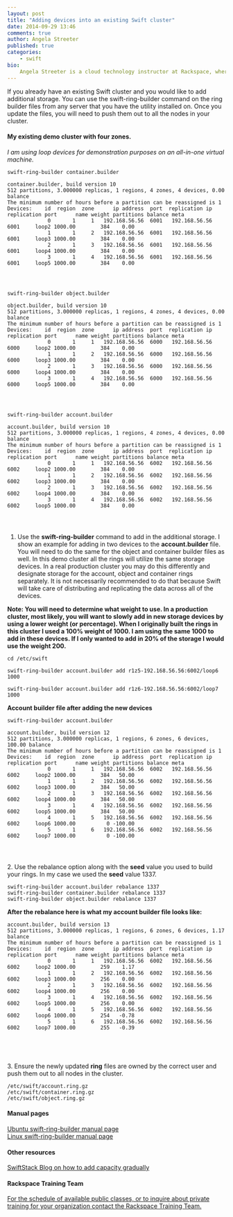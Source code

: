 ```yaml
---
layout: post
title: "Adding devices into an existing Swift cluster"
date: 2014-09-29 13:46
comments: true
author: Angela Streeter
published: true
categories:
    - swift
bio:
    Angela Streeter is a cloud technology instructor at Rackspace, where she teaches OpenStack in public and private training sessions. Angela and her team spend their time evangelizing OpenStack through training, blogs and contributions. Angela graduated from Texas State University with a BS in computer science and a minor in mathematics. She has worked as a software developer and prior to the training team was a linux systems administrator at Rackspace for the customer support teams. Angela's twitter handle and freenode nick is angelastreeter. Angela blogs at http://streetstack.net.
---
```


If you already have an existing Swift cluster and you would like to add additional storage. You can use the swift-ring-builder command on the ring builder files from any server that you have the utility installed on. Once you update the files, you will need to push them out to all the nodes in your cluster.

<h4>My existing demo cluster with four zones.</h4>

<p><em>I am using loop devices for demonstration purposes on an all-in-one virtual machine.</em></p>

<pre><code>swift-ring-builder container.builder</code></pre>

<pre><code>container.builder, build version 10
512 partitions, 3.000000 replicas, 1 regions, 4 zones, 4 devices, 0.00 balance
The minimum number of hours before a partition can be reassigned is 1
Devices:    id  region  zone      ip address  port  replication ip  replication port      name weight partitions balance meta
             0       1     1   192.168.56.56  6001   192.168.56.56              6001     loop2 1000.00        384    0.00 
             1       1     2   192.168.56.56  6001   192.168.56.56              6001     loop3 1000.00        384    0.00 
             2       1     3   192.168.56.56  6001   192.168.56.56              6001     loop4 1000.00        384    0.00 
             3       1     4   192.168.56.56  6001   192.168.56.56              6001     loop5 1000.00        384    0.00</pre>

</code></pre>
<pre><code>swift-ring-builder object.builder</code></pre>

<pre><code>object.builder, build version 10
512 partitions, 3.000000 replicas, 1 regions, 4 zones, 4 devices, 0.00 balance
The minimum number of hours before a partition can be reassigned is 1
Devices:    id  region  zone      ip address  port  replication ip  replication port      name weight partitions balance meta
             0       1     1   192.168.56.56  6000   192.168.56.56              6000     loop2 1000.00        384    0.00 
             1       1     2   192.168.56.56  6000   192.168.56.56              6000     loop3 1000.00        384    0.00 
             2       1     3   192.168.56.56  6000   192.168.56.56              6000     loop4 1000.00        384    0.00 
             3       1     4   192.168.56.56  6000   192.168.56.56              6000     loop5 1000.00        384    0.00</pre>

</code></pre>
<pre><code>swift-ring-builder account.builder</code></pre>

<pre><code>account.builder, build version 10
512 partitions, 3.000000 replicas, 1 regions, 4 zones, 4 devices, 0.00 balance
The minimum number of hours before a partition can be reassigned is 1
Devices:    id  region  zone      ip address  port  replication ip  replication port      name weight partitions balance meta
             0       1     1   192.168.56.56  6002   192.168.56.56              6002     loop2 1000.00        384    0.00 
             1       1     2   192.168.56.56  6002   192.168.56.56              6002     loop3 1000.00        384    0.00 
             2       1     3   192.168.56.56  6002   192.168.56.56              6002     loop4 1000.00        384    0.00 
             3       1     4   192.168.56.56  6002   192.168.56.56              6002     loop5 1000.00        384    0.00</pre>

</code></pre>
1. Use the <strong>swift-ring-builder</strong> command to add in the additional storage. I show an example for adding in two devices to the <strong>account.builder</strong> file. You will need to do the same for the object and container builder files as well. In this demo cluster all the rings will utilize the same storage devices. In a real production cluster you may do this differently and designate storage for the account, object and container rings separately. It is not necessarily recommended to do that because Swift will take care of distributing and replicating the data across all of the devices.

<p><strong>Note: You will need to determine what weight to use. In a production cluster, most likely, you will want to slowly add in new storage devices by using a lower weight (or percentage). When I originally built the rings in this cluster I used a 100% weight of 1000. I am using the same 1000 to add in these devices. If I only wanted to add in 20% of the storage I would use the weight 200.</strong></p>

<pre><code>cd /etc/swift</code><br></pre>

<pre><code>swift-ring-builder account.builder add r1z5-192.168.56.56:6002/loop6 1000<br>
swift-ring-builder account.builder add r1z6-192.168.56.56:6002/loop7 1000</code></pre>

<p><strong>Account builder file after adding the new devices</strong><br>
<pre><code>swift-ring-builder account.builder</code></pre></p>

<pre><code>account.builder, build version 12
512 partitions, 3.000000 replicas, 1 regions, 6 zones, 6 devices, 100.00 balance
The minimum number of hours before a partition can be reassigned is 1
Devices:    id  region  zone      ip address  port  replication ip  replication port      name weight partitions balance meta
             0       1     1   192.168.56.56  6002   192.168.56.56              6002     loop2 1000.00        384   50.00 
             1       1     2   192.168.56.56  6002   192.168.56.56              6002     loop3 1000.00        384   50.00 
             2       1     3   192.168.56.56  6002   192.168.56.56              6002     loop4 1000.00        384   50.00 
             3       1     4   192.168.56.56  6002   192.168.56.56              6002     loop5 1000.00        384   50.00 
             4       1     5   192.168.56.56  6002   192.168.56.56              6002     loop6 1000.00          0 -100.00 
             5       1     6   192.168.56.56  6002   192.168.56.56              6002     loop7 1000.00          0 -100.00 </pre>

</code></pre>
2. Use the rebalance option along with the <strong>seed</strong> value you used to build your rings. In my case we used the <strong>seed</strong> value 1337.

<code>swift-ring-builder account.builder rebalance 1337</code><br>
<code>swift-ring-builder container.builder rebalance 1337</code><br>
<code>swift-ring-builder object.builder rebalance 1337</code><br>

<p><strong>After the rebalance here is what my account builder file looks like:</strong></p>

<pre><code>account.builder, build version 13
512 partitions, 3.000000 replicas, 1 regions, 6 zones, 6 devices, 1.17 balance
The minimum number of hours before a partition can be reassigned is 1
Devices:    id  region  zone      ip address  port  replication ip  replication port      name weight partitions balance meta
             0       1     1   192.168.56.56  6002   192.168.56.56              6002     loop2 1000.00        259    1.17 
             1       1     2   192.168.56.56  6002   192.168.56.56              6002     loop3 1000.00        256    0.00 
             2       1     3   192.168.56.56  6002   192.168.56.56              6002     loop4 1000.00        256    0.00 
             3       1     4   192.168.56.56  6002   192.168.56.56              6002     loop5 1000.00        256    0.00 
             4       1     5   192.168.56.56  6002   192.168.56.56              6002     loop6 1000.00        254   -0.78 
             5       1     6   192.168.56.56  6002   192.168.56.56              6002     loop7 1000.00        255   -0.39 </pre>

</code></pre> <br />
3. Ensure the newly updated <strong>ring</strong> files are owned by the correct user and push them out to all nodes in the cluster.

<code>/etc/swift/account.ring.gz</code><br>
<code>/etc/swift/container.ring.gz</code><br>
<code>/etc/swift/object.ring.gz</code><br>

<h4>Manual pages</h4>

<p><a href="http://manpages.ubuntu.com/manpages/precise/man8/swift-ring-builder.8.html">Ubuntu swift-ring-builder manual page</a><br>
<a href="http://linux.die.net/man/1/swift-ring-builder">Linux swift-ring-builder manual page</a></p>

<h4>Other resources</h4>

<p><a href="https://swiftstack.com/blog/2012/04/09/swift-capacity-management/">SwiftStack Blog on how to add capacity gradually</a></p>

<h4>Rackspace Training Team</h4>
<p><a href="https://training.rackspace.com">For the schedule of available public classes, or to inquire about private training for your organization contact the Rackspace Training Team.</a></p>
